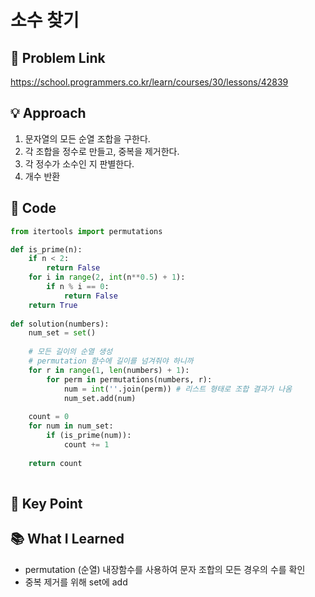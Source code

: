 
#  소수 찾기 

## 🔗 Problem Link  
https://school.programmers.co.kr/learn/courses/30/lessons/42839

## 💡 Approach  
1. 문자열의 모든 순열 조합을 구한다.
2. 각 조합을 정수로 만들고, 중복을 제거한다. 
3. 각 정수가 소수인 지 판별한다. 
4. 개수 반환 



## 🧾 Code  
```python
from itertools import permutations

def is_prime(n):
    if n < 2:
        return False
    for i in range(2, int(n**0.5) + 1):
        if n % i == 0:
            return False
    return True
    
def solution(numbers):
    num_set = set()
    
    # 모든 길이의 순열 생성
    # permutation 함수에 길이를 넘겨줘야 하니까 
    for r in range(1, len(numbers) + 1):
        for perm in permutations(numbers, r):
            num = int(''.join(perm)) # 리스트 형태로 조합 결과가 나옴
            num_set.add(num)
            
    count = 0
    for num in num_set:
        if (is_prime(num)):
            count += 1 
            
    return count
            
```

## 🎯 Key Point  

## 📚 What I Learned  
- permutation (순열) 내장함수를 사용하여 문자 조합의 모든 경우의 수를 확인
- 중복 제거를 위해 set에 add